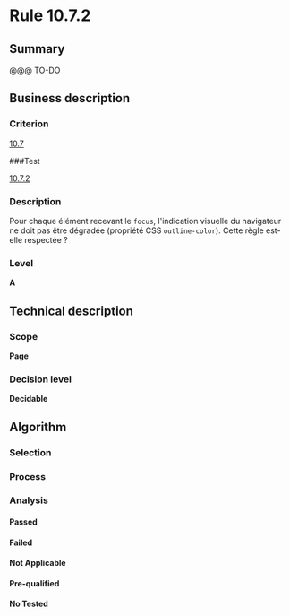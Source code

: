 # Rule 10.7.2

## Summary

@@@ TO-DO

## Business description

### Criterion

[10.7](http://references.modernisation.gouv.fr/sites/default/files/RGAA3_RC2-1/referentiel_technique.htm#crit-10-7)

###Test

[10.7.2](http://references.modernisation.gouv.fr/sites/default/files/RGAA3_RC2-1/referentiel_technique.htm#test-10-7-2)

### Description

Pour chaque &eacute;l&eacute;ment recevant le `focus`, l'indication visuelle du navigateur ne doit pas &ecirc;tre d&eacute;grad&eacute;e (propri&eacute;t&eacute; CSS `outline-color`). Cette r&egrave;gle est-elle respect&eacute;e ?

### Level

**A**

## Technical description

### Scope

**Page**

### Decision level

**Decidable**

## Algorithm

### Selection

### Process

### Analysis

#### Passed

#### Failed

#### Not Applicable

#### Pre-qualified

#### No Tested 






